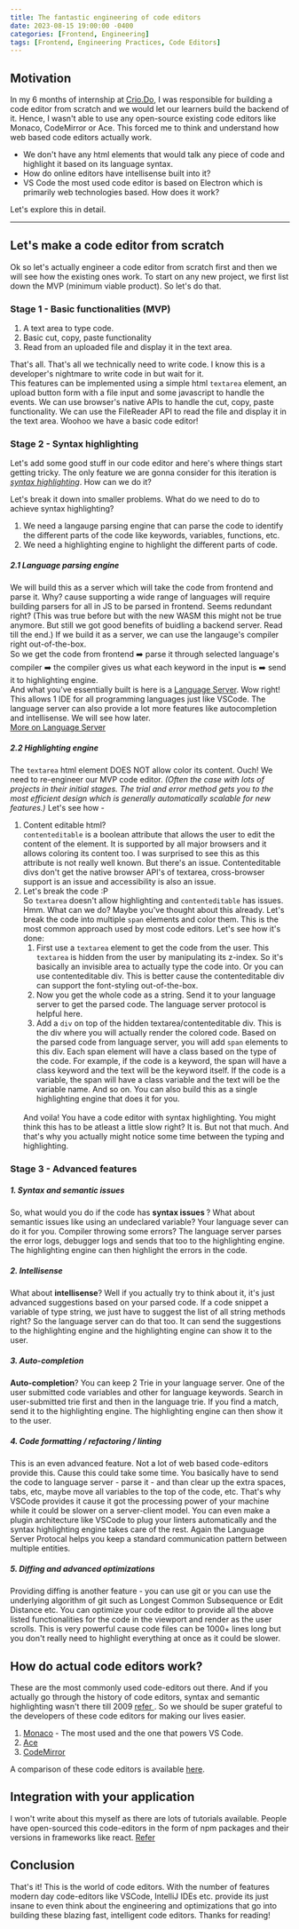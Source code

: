 ```yaml
---
title: The fantastic engineering of code editors
date: 2023-08-15 19:00:00 -0400
categories: [Frontend, Engineering]
tags: [Frontend, Engineering Practices, Code Editors]
---
```


## Motivation
In my 6 months of internship at <a href="https://www.crio.do/" target="_blank">Crio.Do</a>, I was responsible for building a code editor from scratch and we would let our learners build the backend of it. Hence, I wasn't able to use any open-source existing code editors like Monaco, CodeMirror or Ace. This forced me to think and understand how web based code editors actually work. 
- We don't have any html elements that would talk any piece of code and highlight it based on its language syntax.
- How do online editors have intellisense built into it?
- VS Code the most used code editor is based on Electron which is primarily web technologies based. How does it work?

Let's explore this in detail.
<hr>

## Let's make a code editor from scratch

Ok so let's actually engineer a code editor from scratch first and then we will see how the existing ones work. To start on any new project, we first list
down the MVP (minimum viable product). So let's do that.

### Stage 1 - Basic functionalities (MVP)
1. A text area to type code.
2. Basic cut, copy, paste functionality
3. Read from an uploaded file and display it in the text area.

That's all. That's all we technically need to write code. I know this is a developer's nightmare to write code in but wait for it.   
This features can be implemented using a simple html <code>textarea</code> element, an upload button form with a file input and some javascript to handle the events. We can use browser's native APIs to handle the cut, copy, paste functionality. We can use the FileReader API to read the file and display it in the text area. Woohoo we have a basic code editor!

### Stage 2 - Syntax highlighting
Let's add some good stuff in our code editor and here's where things start getting tricky. The only feature we are gonna consider for this iteration is <i><u>syntax highlighting</u></i>. How can we do it?

Let's break it down into smaller problems. What do we need to do to achieve syntax highlighting?
1. We need a langauge parsing engine that can parse the code to identify the different parts of the code like keywords, variables, functions, etc. 
2. We need a highlighting engine to highlight the different parts of code.

##### 2.1 Language parsing engine    
We will build this as a server which will take the code from frontend and parse it. Why? cause supporting a wide range of languages will require building parsers for all in JS to be parsed in frontend. Seems redundant right? (This was true before but with the new WASM this might not be true anymore. But still we got good benefits of buidling a backend server. Read till the end.) If we build it as a server, we can use the langauge's compiler right out-of-the-box.   
So we get the code from frontend  ➡️  parse it through selected language's compiler  ➡️  the compiler gives us what each keyword in the input is  ➡️   send it to highlighting engine.   
And what you've essentially built is here is a <a href="https://langserver.org/">Language Server</a>. Wow right! This allows 1 IDE for all programming languages just like VSCode. The language server can also provide a lot more features like autocompletion and intellisense. We will see how later.   
<a href="https://medium.com/@nadeeshaangunasinghe/why-use-language-server-aa9bb47207b8" target="_blank">More on Language Server</a>

##### 2.2 Highlighting engine
The <code>textarea</code> html element DOES NOT allow color its content. Ouch! We need to re-engineer our MVP code editor. <i>(Often the case with lots of projects in their initial stages. The trial and error method gets you to the most efficient design which is generally automatically scalable for new features.)</i> Let's see how - 

1. Content editable html?   
   <code>contenteditable</code> is a boolean attribute that allows the user to edit the content of the element. It is supported by all major browsers and it allows coloring its content too. I was surprised to see this as this attribute is not really well known. But there's an issue. Contenteditable divs 
   don't get the native browser API's of textarea, cross-browser support is an issue and accessibility is also an issue.
2. Let's break the code :P   
   So <code>textarea</code> doesn't allow highlighting and <code>contenteditable</code> has issues. Hmm. What can we do? Maybe you've thought about this already. Let's break the code into multiple <code>span</code> elements and color them. This is the most common approach used by most code editors. Let's see how it's done:
   1. First use a <code>textarea</code> element to get the code from the user. This <code>textarea</code> is hidden from the user by manipulating its z-index. So it's basically an invisible area to actually type the code into. Or you can use contenteditable div. This is better cause the contenteditable div can support the font-styling out-of-the-box.
   2. Now you get the whole code as a string. Send it to your language server to get the parsed code. The language server protocol is helpful here.
   3. Add a <code>div</code> on top of the hidden textarea/contenteditable div. This is the div where you will actually render the colored code. Based on the parsed code from language server, you will add <code>span</code> elements to this div. Each span element will have a class based on the type of the code. For example, if the code is a keyword, the span will have a class keyword and the text will be the keyword itself. If the code is a variable, the span will have a class variable and the text will be the variable name. And so on. You can also build this as a single highlighting engine that does it for you.   
   <br>
   And voila! You have a code editor with syntax highlighting. You might think this has to be atleast a little slow right? It is. But not that much. And that's why you actually might notice some time between the typing and highlighting.

### Stage 3 - Advanced features

##### 1. Syntax and semantic issues
So, what would you do if the code has <b> syntax issues </b> ? What about semantic issues like using an undeclared variable?
Your language sever can do it for you. Compiler throwing some errors? The language server parses the error logs, debugger logs and sends that too to the highlighting engine. The highlighting engine can then highlight the errors in the code.

##### 2. Intellisense
What about <b>intellisense</b>? Well if you actually try to think about it, it's just advanced suggestions based on your parsed code. If a code snippet a variable of type string, we just have to suggest the list of all string methods right? So the language server can do that too. It can send the suggestions to the highlighting engine and the highlighting engine can show it to the user.

##### 3. Auto-completion
<b>Auto-completion</b>? You can keep 2 Trie in your language server. One of the user submitted code variables and other for language keywords. Search in user-submitted trie first and then in the language trie. If you find a match, send it to the highlighting engine. The highlighting engine can then show it to the user.

##### 4. Code formatting / refactoring / linting
This is an even advanced feature. Not a lot of web based code-editors provide this. Cause this could take some time. You basically have to send the code to language server - parse it - and than clear up the extra spaces, tabs, etc, maybe move all variables to the top of the code, etc. That's why VSCode provides it cause it got the processing power of your machine while it could be slower on a server-client model. You can even make a plugin architecture like VSCode to plug your linters automatically and the syntax highlighting engine takes care of the rest. Again the Language Server Protocal helps you keep a standard communication pattern between multiple entities.

##### 5. Diffing and advanced optimizations
Providing diffing is another feature - you can use git or you can use the underlying algorithm of git such as Longest Common Subsequence or Edit Distance etc. You can optimize your code editor to provide all the above listed functionalities for the code in the viewport and render as the user scrolls. This is very powerful cause code files can be 1000+ lines long but you don't really need to highlight everything at once as it could be slower.


## How do actual code editors work?
These are the most commonly used code-editors out there. And if you actually go through the history of code editors, syntax and semantic highlighting wasn't there till 2009 <a href="https://zwabel.wordpress.com/2009/01/08/c-ide-evolution-from-syntax-highlighting-to-semantic-highlighting/" target="_blank">refer </a>. So we should be super grateful to the developers of these code editors for making our lives easier. 
1. <a href="https://github.com/microsoft/monaco-editor#concepts">Monaco</a> - The most used and the one that powers VS Code. 
2. <a href="https://ace.c9.io/#nav=about">Ace</a>
3. <a href="https://codemirror.net/">CodeMirror</a>

A comparison of these code editors is available <a href="https://blog.replit.com/code-editors">here</a>.

## Integration with your application

I won't write about this myself as there are lots of tutorials available. People have open-sourced this code-editors in the form of npm packages and their versions in frameworks like react. <a href="https://blog.logrocket.com/build-web-editor-with-react-monaco-editor/">Refer</a>

## Conclusion
That's it! This is the world of code editors. With the number of features modern day code-editors like VSCode, IntelliJ IDEs etc. provide its just insane to even think about the engineering and optimizations that go into building these blazing fast, intelligent code editors. Thanks for reading!
